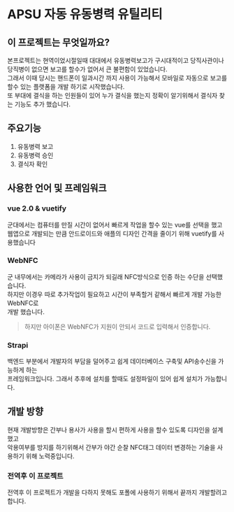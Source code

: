 # APSU 자동 유동병력 유틸리티

## 이 프로젝트는 무엇일까요?
본프로젝트는 현역이었시절일때 대대에서 유동병력보고가 구시대적이고 당직사관이나 당직병이 없으면 보고를 할수가 없어서 큰 불편함이 있었습니다.<br>
그래서 이때 당시는 핸드폰이 일과시간 까지 사용이 가능해서 모바일로 자동으로 보고를 할수 있는 플랫폼을 개발 하기로 시작했습니다.<br>
또 부대에 결식을 하는 인원들이 있어 누가 결식을 했는지 정확이 알기위해서 결식자 찾는 기능도 추가 했습니다.<br>

## 주요기능
 1. 유동병력 보고<br>
 2. 유동병력 승인<br>
 3. 결식자 확인<br>
 
 ## 사용한 언어 및 프레임워크
 ### vue 2.0 & vuetify
 군대에서는 컴퓨터를 만질 시간이 없어서 빠르게 작업을 할수 있는 vue를 선택을 했고<br>
 웹앱으로 개발되는 만큼 안드로이드와 애플의 디자인 간격을 줄이기 위해 vuetify를 사용했습니다
 
 ### WebNFC
 군 내무에서는 카메라가 사용이 금지가 되길래 NFC방식으로 인증 하는 수단을 선택했습니다.<Br>
 하지만 이경우 따로 추가작업이 필요하고 시간이 부족할거 같해서 빠르게 개발 가능한 WebNFC로<br>
 개발 했습니다.<br>
 > 하지만 아이폰은 WebNFC가 지원이 안되서 코드로 입력해서 인증합니다.

 ### Strapi
 백엔드 부분에서 개발자의 부담을 덜어주고 쉽게 데이터베이스 구축및 API송수신을 가능하게 하는<br>
 프레임워크입니다. 그래서 추후에 설치를 할때도 설정파일이 있어 쉽게 설치가 가능합니다.
 
## 개발 방향
현재 개발방향은 간부나 용사가 사용을 할시 편하게 사용을 할수 있도록 디자인을 설계했고<br>
악용여부를 방지를 하기위해서 간부가 야간 순찰 NFC태그 데이터 변경하는 기술을 사용하기 위해 노력중입니다.<br>

### 전역후 이 프로젝트
전역후 이 프로젝트가 개발을 다하지 못해도 포폴에 사용하기 위해서 끝까지 개발할려고 합니다.
